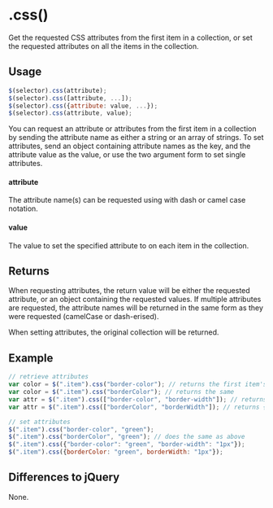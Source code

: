 # .css()

Get the requested CSS attributes from the first item in a collection, or set the requested attributes on all the items in the collection.

## Usage

```javascript
$(selector).css(attribute);
$(selector).css([attribute, ...]);
$(selector).css({attribute: value, ...});
$(selector).css(attribute, value);
```

You can request an attribute or attributes from the first item in a collection by sending the attribute name as either a string or an array of strings. To set attributes, send an object containing attribute names as the key, and the attribute value as the value, or use the two argument form to set single attributes.

#### attribute

The attribute name(s) can be requested using with dash or camel case notation.

#### value

The value to set the specified attribute to on each item in the collection.

## Returns

When requesting attributes, the return value will be either the requested attribute, or an object containing the requested values. If multiple attributes are requested, the attribute names will be returned in the same form as they were requested (camelCase or dash-erised).

When setting attributes, the original collection will be returned.

## Example

```javascript
// retrieve attributes
var color = $(".item").css("border-color"); // returns the first item's border colour
var color = $(".item").css("borderColor"); // returns the same
var attr = $(".item").css(["border-color", "border-width"]); // returns {"border-color": "red", "border-width": "5px"}
var attr = $(".item").css(["borderColor", "borderWidth"]); // returns {borderColor: "red", borderWidth: "5px"}

// set attributes
$(".item").css("border-color", "green");
$(".item").css("borderColor", "green"); // does the same as above
$(".item").css({"border-color": "green", "border-width": "1px"});
$(".item").css({borderColor: "green", borderWidth: "1px"});
```

## Differences to jQuery

None.
